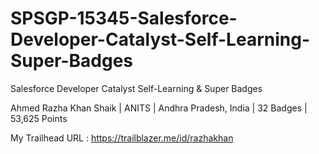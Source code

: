 # SPSGP-15345-Salesforce-Developer-Catalyst-Self-Learning-Super-Badges
Salesforce Developer Catalyst Self-Learning &amp; Super Badges

Ahmed Razha Khan Shaik |
ANITS |
Andhra Pradesh, India |
32 Badges |
53,625 Points

My Trailhead URL : https://trailblazer.me/id/razhakhan
